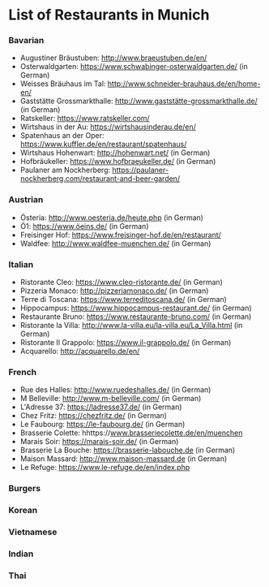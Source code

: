# List of Restaurants in Munich

### Bavarian

* Augustiner Bräustuben: http://www.braeustuben.de/en/
* Osterwaldgarten: https://www.schwabinger-osterwaldgarten.de/ (in German)
* Weisses Bräuhaus im Tal: http://www.schneider-brauhaus.de/en/home-en/
* Gaststätte Grossmarkthalle: http://www.gaststätte-grossmarkthalle.de/ (in German)
* Ratskeller: https://www.ratskeller.com/
* Wirtshaus in der Au: https://wirtshausinderau.de/en/
* Spatenhaus an der Oper: https://www.kuffler.de/en/restaurant/spatenhaus/
* Wirtshaus Hohenwart: http://hohenwart.net/ (in German)
* Hofbräukeller: https://www.hofbraeukeller.de/ (in German)
* Paulaner am Nockherberg: https://paulaner-nockherberg.com/restaurant-and-beer-garden/

### Austrian

* Österia: http://www.oesteria.de/heute.php (in German)
* Ö1: https://www.öeins.de/ (in German)
* Freisinger Hof: https://www.freisinger-hof.de/en/restaurant/
* Waldfee: http://www.waldfee-muenchen.de/ (in German)


### Italian

* Ristorante Cleo: https://www.cleo-ristorante.de/ (in German)
* Pizzeria Monaco: http://pizzeriamonaco.de/ (in German)
* Terre di Toscana: https://www.terreditoscana.de/ (in German)
* Hippocampus: https://www.hippocampus-restaurant.de/ (in German)
* Restaurante Bruno: https://www.restaurante-bruno.com/ (in German)
* Ristorante la Villa: http://www.la-villa.eu/la-villa.eu/La_Villa.html (in German)
* Ristorante Il Grappolo: https://www.il-grappolo.de/ (in German)
* Acquarello: http://acquarello.de/en/


### French

* Rue des Halles: http://www.ruedeshalles.de/ (in German)
* M Belleville: http://www.m-belleville.com/ (in German)
* L'Adresse 37: https://ladresse37.de/ (in German)
* Chez Fritz: https://chezfritz.de/ (in German)
* Le Faubourg: https://le-faubourg.de/ (in German)
* Brasserie Colette: hhttps://www.brasseriecolette.de/en/muenchen
* Marais Soir: https://marais-soir.de/ (in German)
* Brasserie La Bouche: https://brasserie-labouche.de (in German)
* Maison Massard: http://www.maison-massard.de (in German)
* Le Refuge: https://www.le-refuge.de/en/index.php

### Burgers

### Korean

### Vietnamese

### Indian

### Thai

